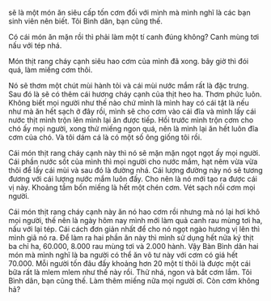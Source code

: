 sẽ là một món ăn siêu cấp tốn cơm đối với mình mà mình nghĩ là các bạn sinh viên nên biết. Tôi Bình dân, bạn cũng thế. 

Có cái món ăn mặn rồi thì phải làm một tí canh đúng không? Canh mùng tơi nấu với tép nhá. 

Món thịt rang cháy cạnh siêu hao cơm của mình đã xong. bây giờ thì đói quá, làm miếng cơm thôi. 

Nó sẽ thơm một chút mùi hành tỏi và cái mùi nước mắm rất là đặc trưng. Sau đó là sẽ có thêm cái hương cháy cạnh của thịt heo ha. Thơm phức luôn. Không biết mọi người như thế nào chứ mình là mình hay có cái tật là nếu như mà ăn hết sạch ở đây rồi, mình sẽ cho cơm vào cái đĩa và mình lấy cái nước thịt mình trộn lên mình lại ăn được tiếp. Hồi trước mình trộn cơm cho chó ấy mọi người, xong thử miếng ngon quá, nên là mình lại ăn hết luôn đĩa cơm của chó. Và tôi dám cá là có một số ông giống tôi rồi. 

Cái món thịt rang cháy cạnh này thì nó sẽ mặn mặn ngọt ngọt ấy mọi người. Cái phần nước sốt của mình thì mọi người cho nước mắm, hạt nêm vừa vừa thôi để lấy cái mùi và sau đó là đường nhá. Cái lượng đường này nó sẽ tương đương với cái lượng nước mắm luôn đấy. Cho nên là nó mới tạo ra được cái vị này. Khoảng tầm bốn miếng là hết một chén cơm. Vét sạch nồi cơm mọi người. 

Cái món thịt rang cháy cạnh này ăn nó hao cơm rồi nhưng mà nó lại hơi khô mọi người, thế nên là ngày hôm nay mình mới làm quả canh rau mùng tơi ha, nấu với lại tép. Cái cách đơn giản nhất để cho nó ngọt ngào hương vị lên thì mình giã nó ra. Để làm ra hai phần ăn này thì mình sử dụng hết nửa ký thịt ba chỉ ha, 60.000, 8.000 rau mùng tơi và 2.000 hành. Vậy Bàn Bình dân hai món mà mình nghĩ là ba người có thể ăn vô tư này với cơm có giá hết 70.000. Mỗi người tốn đâu đấy khoảng hơn 20 một tí thôi là được một cái bữa rất là mlem mlem như thế này rồi. Thử nhá, ngon và bắt cơm lắm. Tôi Bình dân, bạn cũng thế. Làm thêm miếng nữa mọi người ơi. Còn cơm không hả?